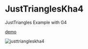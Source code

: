 # JustTrianglesKha4
JustTriangles Example with G4

[demo](https://rawgit.com/nanjizal/JustTrianglesKha4/master/build/html5/index.html)

![justtriangleskha4](https://user-images.githubusercontent.com/20134338/27822851-08b6e02c-609f-11e7-80ae-ec077b5a87f3.png)
